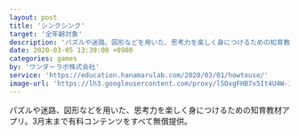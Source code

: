 ```yaml
---
layout: post
title: 'シンクシンク'
target: '全年齢対象'
description: 'パズルや迷路、図形などを用いた、思考力を楽しく身につけるための知育教材アプリ。3月末まで有料コンテンツをすべて無償提供。'
date: 2020-03-05 13:39:00 +0900
categories: games
by: 'ワンダーラボ株式会社'
service: 'https://education.hanamarulab.com/2020/03/01/howtouse/'
image-url: 'https://lh3.googleusercontent.com/proxy/lSOxgFHB7x5It4U4W-1FUlU5dOOyi0RYRnMEQMKAVn2Bo_BmNgXTgv30RK2ngMYLRHXcBvMhI2k3vcw-S1gYard6Xf0YBuyTPJMhmrtknacOKQFvL3USQ6rt9W2oaW7WLNhYCHQRmzECECLpH_dudi57rA'
---
```

パズルや迷路、図形などを用いた、思考力を楽しく身につけるための知育教材アプリ。3月末まで有料コンテンツをすべて無償提供。
